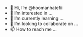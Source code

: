 - 👋 Hi, I’m @hoomanhatefii
- 👀 I’m interested in ...
- 🌱 I’m currently learning ...
- 💞️ I’m looking to collaborate on ...
- 📫 How to reach me ...

<!---
hoomanhatefii/hoomanhatefii is a ✨ special ✨ repository because its `README.md` (this file) appears on your GitHub profile.
You can click the Preview link to take a look at your changes.
--->
